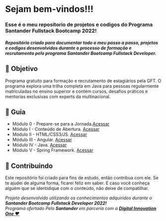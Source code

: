<h1> 
  Sejam bem-vindos!!! <br>
</h1>
<h3>
  Esse é o meu repositorio de projetos e codigos do Programa Santander Fullstack Bootcamp 2022! 
</h3>



<h5> 
  Repositório criado para documentar todo o meu passo a passo, projetos e codigos desenvolvidos durante o processo de formação e recrutamento pelo programa Santander Bootcamp Fullstack Developer.
</h5>



<h2> 🎯 Objetivo </h2>
  Programa gratuito para formação e recrutamento de estagiários pela GFT. O programa explora uma trilha completa em Java para pessoas regularmente matriculadas no ensino superior e contém cursos, desafios práticos e mentorias exclusivas com experts da multinacional.

<h2 dir="auto"> 🚦 Guia </h2>
<ul dir="auto">
 <li> 
  Módulo 0 - Prepare-se para a Jornada.<a href="https://www.notion.so/diegojfsr/M-dulo-0-Prepare-se-para-a-Jornada-3f2babc31be74d6f946062569777d0e2">Acessar</a>
 </li>
 
 
 
 <li> 
  Módulo I - Conteúdo de Abertura. <a href="https://www.notion.so/diegojfsr/M-dulo-I-Conte-do-de-Abertura-6890331f78174607b5d998ce6a77431f"> Acessar </a>
 </li>
 <li> 
  Módulo II - HTML/CSS3/JS. <a href="https://www.notion.so/diegojfsr/M-dulo-II-HTML-CSS3-JS-2e48276de16b4836862f1403b2de6967"> Acessar </a>
 </li>
 <li> 
  Módulo III - Angular. <a href="https://www.notion.so/diegojfsr/M-dulo-III-Angular-01ab444eeb7a401cb17b52af728a308d"> Acessar </a>
 </li>
 <li> 
  Módulo IV - Java. <a href="https://www.notion.so/diegojfsr/M-dulo-IV-JAVA-b83817ad777f47d6aeec4e6e654278d4"> Acessar </a>
 </li>
 <li> 
  Módulo V - Spring Framework. <a href="https://www.notion.so/diegojfsr/M-dulo-V-Spring-Framework-e16219316118409e96f0e06501829e6b"> Acessar </a>
 </li>
</ul>

<h2 dir="auto"> 🤝 Contribuindo </h2>
<p dir="auto">
  Este repositório foi criado para fins de estudo, então contribua com ele. Se te ajudei de alguma forma, ficarei feliz em
  saber. 
E caso você conheça alguém que se identidique com o conteúdo, não deixe de compatilhar.
</p>




<p dir="auto"> 
 <em>
  Projeto desenvolvido utilizando os conhecimentos adquiridos durante o 
  <strong> Santander Bootcamp Fullstack Developer 2022! </strong><br>
  Programa ofertado Pelo <strong> Santander </strong> em parceria com a <a href="https://www.dio.me/"> <strong>  Digital Innovation One ❤️ </strong> </a>
 </em> 
</p>
